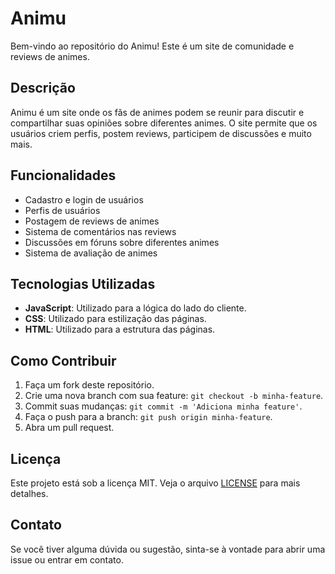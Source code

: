 # Animu

Bem-vindo ao repositório do Animu! Este é um site de comunidade e reviews de animes.

## Descrição

Animu é um site onde os fãs de animes podem se reunir para discutir e compartilhar suas opiniões sobre diferentes animes. O site permite que os usuários criem perfis, postem reviews, participem de discussões e muito mais.

## Funcionalidades

- Cadastro e login de usuários
- Perfis de usuários
- Postagem de reviews de animes
- Sistema de comentários nas reviews
- Discussões em fóruns sobre diferentes animes
- Sistema de avaliação de animes

## Tecnologias Utilizadas

- **JavaScript**: Utilizado para a lógica do lado do cliente.
- **CSS**: Utilizado para estilização das páginas.
- **HTML**: Utilizado para a estrutura das páginas.

## Como Contribuir

1. Faça um fork deste repositório.
2. Crie uma nova branch com sua feature: `git checkout -b minha-feature`.
3. Commit suas mudanças: `git commit -m 'Adiciona minha feature'`.
4. Faça o push para a branch: `git push origin minha-feature`.
5. Abra um pull request.

## Licença

Este projeto está sob a licença MIT. Veja o arquivo [LICENSE](LICENSE) para mais detalhes.

## Contato

Se você tiver alguma dúvida ou sugestão, sinta-se à vontade para abrir uma issue ou entrar em contato.
